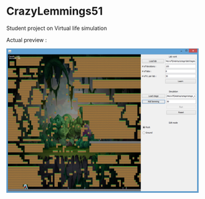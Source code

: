CrazyLemmings51
===============
Student project on Virtual life simulation

Actual preview :

![Alt text](./screenshots/scLem150LemEnd.png?raw=true "Preview : Ninja")
